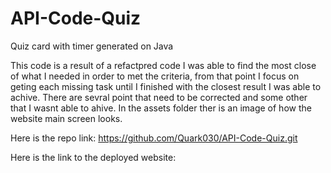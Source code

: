 # API-Code-Quiz
Quiz card with timer generated on Java

This code is a result of a refactpred code I was able to find the most close of what I needed 
in order to met the criteria, from that point I focus on geting each missing task until I finished 
with the closest result I was able to achive.
There are sevral point that need to be corrected and some other that I wasnt able to ahive.
In the assets folder ther is an image of how  the website main screen looks.

Here is the repo link:
https://github.com/Quark030/API-Code-Quiz.git


Here is the link to the deployed website:
